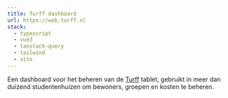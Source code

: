 ```yaml
---
title: Turff dashboard
url: https://web.turff.nl
stack:
  - typescript
  - vue3
  - tanstack-query
  - tailwind
  - vite
---
```


Een dashboard voor het beheren van de [Turff](https://turff.nl) tablet, gebruikt in meer dan duizend studentenhuizen om bewoners, groepen en kosten te beheren.
